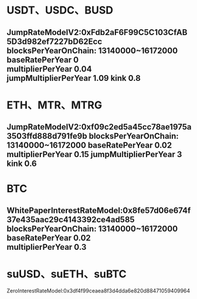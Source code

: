 # USDT、USDC、BUSD
JumpRateModelV2:0xFdb2aF6F99C5C103CfAB5D3d982ef7227bD62Ecc
blocksPerYearOnChain: 13140000~16172000
baseRatePerYear 0   
multiplierPerYear 0.04  
jumpMultiplierPerYear 1.09 
kink 0.8 
-----------------------------------------------------------
# ETH、MTR、MTRG
JumpRateModelV2:0xf09c2ed5a45cc78ae1975a3503ffd888d791fe9b
blocksPerYearOnChain: 13140000~16172000
baseRatePerYear 0.02  
multiplierPerYear 0.15 
jumpMultiplierPerYear 3 
kink 0.6 
-----------------------------------------------------------
# BTC
WhitePaperInterestRateModel:0x8fe57d06e674f37e435aac29c4143392ce4ad585
blocksPerYearOnChain: 13140000~16172000
baseRatePerYear 0.02  
multiplierPerYear 0.3
-----------------------------------------------------------
# suUSD、suETH、suBTC
ZeroInterestRateModel:0x3df4f99ceaea8f3d4dda6e820d88471059409964
